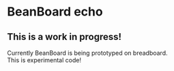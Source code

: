 # BeanBoard echo
## This is a work in progress!  
Currently BeanBoard is being prototyped on breadboard.  
This is experimental code!  